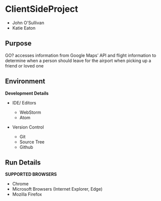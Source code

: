 
# ClientSideProject
* John O'Sullivan
* Katie Eaton

## Purpose
GO? accesses information from Google Maps’ API and flight information to determine when a person should leave for the airport when picking up a friend or loved one


## Environment
__Development Details__
*  IDE/ Editors
	* WebStorm
	* Atom

* Version Control
    * Git
    * Source Tree
    * Github

## Run Details
__SUPPORTED BROWSERS__
* Chrome
* Microsoft Browsers (Internet Explorer, Edge)
* Mozilla Firefox
